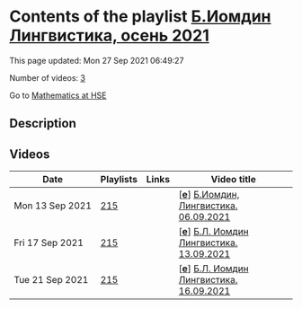 # Contents of the playlist [Б.Иомдин Лингвистика, осень 2021](https://www.youtube.com/playlist?list=PLq3E5oubNNoD6AfR2K_GKWiQ0AMalCqID)

This page updated: Mon 27 Sep 2021 06:49:27

Number of videos: [3](#videos)

Go to [Mathematics at HSE](../README.md)

## Description



## Videos

|Date|Playlists|Links|Video title|
|---|---|---|---|
| Mon&nbsp;13&nbsp;Sep&nbsp;2021 | [215](../playlists/215 "Б.Иомдин Лингвистика, осень 2021") |  | [[**e**](https://studio.youtube.com/video/2Kr9Uvq4U8M/edit "Edit")] [Б.Иомдин, Лингвистика. 06.09.2021](https://www.youtube.com/watch?v=2Kr9Uvq4U8M&list=PLq3E5oubNNoD6AfR2K_GKWiQ0AMalCqID) |
| Fri&nbsp;17&nbsp;Sep&nbsp;2021 | [215](../playlists/215 "Б.Иомдин Лингвистика, осень 2021") |  | [[**e**](https://studio.youtube.com/video/G_mF36OaH2w/edit "Edit")] [Б.Л.  Иомдин Лингвистика. 13.09.2021](https://www.youtube.com/watch?v=G_mF36OaH2w&list=PLq3E5oubNNoD6AfR2K_GKWiQ0AMalCqID) |
| Tue&nbsp;21&nbsp;Sep&nbsp;2021 | [215](../playlists/215 "Б.Иомдин Лингвистика, осень 2021") |  | [[**e**](https://studio.youtube.com/video/RiL2KELegio/edit "Edit")] [Б.Л.  Иомдин Лингвистика. 16.09.2021](https://www.youtube.com/watch?v=RiL2KELegio&list=PLq3E5oubNNoD6AfR2K_GKWiQ0AMalCqID) |
